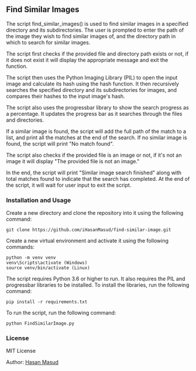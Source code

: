 ## Find Similar Images

The script find_similar_images() is used to find similar images in a specified directory and its subdirectories. The user is prompted to enter the path of the image they wish to find similar images of, and the directory path in which to search for similar images.

The script first checks if the provided file and directory path exists or not, if it does not exist it will display the appropriate message and exit the function.

The script then uses the Python Imaging Library (PIL) to open the input image and calculate its hash using the hash function. It then recursively searches the specified directory and its subdirectories for images, and compares their hashes to the input image's hash.

The script also uses the progressbar library to show the search progress as a percentage. It updates the progress bar as it searches through the files and directories.

If a similar image is found, the script will add the full path of the match to a list, and print all the matches at the end of the search. If no similar image is found, the script will print "No match found".

The script also checks if the provided file is an image or not, if it's not an image it will display "The provided file is not an image."

In the end, the script will print "Similar image search finished" along with total matches found to indicate that the search has completed. At the end of the script, it will wait for user input to exit the script.

### Installation and Usage

Create a new directory and clone the repository into it using the following command:

    git clone https://github.com/iHasanMasud/find-similar-image.git

Create a new virtual environment and activate it using the following commands:

    python -m venv venv
    venv\Scripts\activate (Windows)
    source venv/bin/activate (Linux)


The script requires Python 3.6 or higher to run. It also requires the PIL and progressbar libraries to be installed. To install the libraries, run the following command:

    pip install -r requirements.txt

To run the script, run the following command:
    
    python FindSimilarImage.py

### License

MIT License

Author: [Hasan Masud](https://github.com/iHasanMasud)

